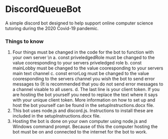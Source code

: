 # DiscordQueueBot
A simple discord bot designed to help support online computer science tutoring during the 2020 Covid-19 pandemic.

### Things to know
1. Four things must be changed in the code for the bot to function with your own server \n
  a. const priveledgedRole must be changed to the value cooresponding to your servers priveledged role
  b. const mainLobby must be changed to the value cooresponding to your servers main text channel
  c. const errorLog must be changed to the value cooresponding to the servers channel you wish the bot to send error messages to (It is recommended that you do not send error messages to a channel visable to all users.
  d. The last line is your client token. If you are hosting the bot yourself you need to replace the text where it says with your unique client token. More information on how to set up and host the bot yourself can be found in the setupInstructions.docx file.
2. This bot uses node.js and discord.js. Instructions to install these are included in the setupInstructions.docx file.
3. Hosting the bot is done on your own computer using node.js and Windows command prompt. Because of this the computer hosting the bot must be on and connected to the internet for the bot to work. 
  
